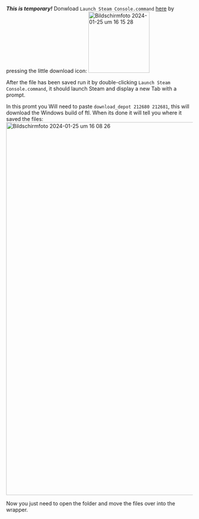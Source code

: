 ***This is temporary!***
Donwload `Launch Steam Console.command` [here](https://github.com/The-Dumb-Dino/Dinos-Hyperspace-Wrapper-for-Mac/blob/main/Launch%20Steam%20Console.command) by pressing the little download icon:
<img width="165" alt="Bildschirmfoto 2024-01-25 um 16 15 28" src="https://github.com/The-Dumb-Dino/Dinos-Hyperspace-Wrapper-for-Mac/assets/77470472/3305c194-9651-46ba-9832-bb0b0dcde8f6">

After the file has been saved run it by double-clicking `Launch Steam Console.command`, it should launch Steam and display a new Tab with a prompt.

In this promt you Will need to paste `download_depot 212680 212681`, this will download the Windows build of ftl. When its done it will tell you where it saved the files:
<img width="1006" alt="Bildschirmfoto 2024-01-25 um 16 08 26" src="https://github.com/The-Dumb-Dino/Dinos-Hyperspace-Wrapper-for-Mac/assets/77470472/4dadf2fe-a181-4f5a-8d29-e4aa8e887f5d">

Now you just need to open the folder and move the files over into the wrapper.
